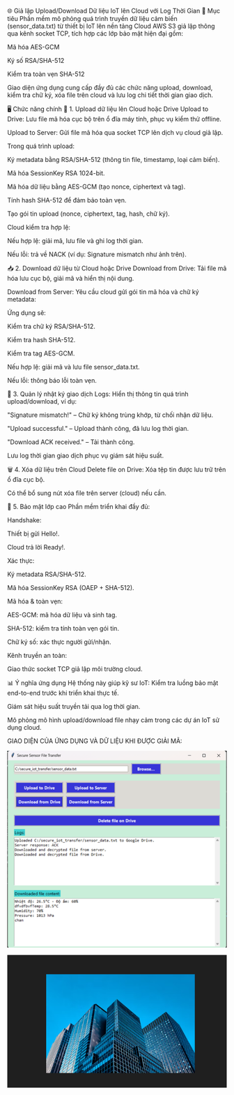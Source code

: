 🌐 Giả lập Upload/Download Dữ liệu IoT lên Cloud với Log Thời Gian
🎯 Mục tiêu
Phần mềm mô phỏng quá trình truyền dữ liệu cảm biến (sensor_data.txt) từ thiết bị IoT lên nền tảng Cloud AWS S3 giả lập thông qua kênh socket TCP, tích hợp các lớp bảo mật hiện đại gồm:

Mã hóa AES-GCM

Ký số RSA/SHA-512

Kiểm tra toàn vẹn SHA-512

Giao diện ứng dụng cung cấp đầy đủ các chức năng upload, download, kiểm tra chữ ký, xóa file trên cloud và lưu log chi tiết thời gian giao dịch.

🖥️ Chức năng chính
📂 1. Upload dữ liệu lên Cloud hoặc Drive
Upload to Drive: Lưu file mã hóa cục bộ trên ổ đĩa máy tính, phục vụ kiểm thử offline.

Upload to Server: Gửi file mã hóa qua socket TCP lên dịch vụ cloud giả lập.

Trong quá trình upload:

Ký metadata bằng RSA/SHA-512 (thông tin file, timestamp, loại cảm biến).

Mã hóa SessionKey RSA 1024-bit.

Mã hóa dữ liệu bằng AES-GCM (tạo nonce, ciphertext và tag).

Tính hash SHA-512 để đảm bảo toàn vẹn.

Tạo gói tin upload (nonce, ciphertext, tag, hash, chữ ký).

Cloud kiểm tra hợp lệ:

Nếu hợp lệ: giải mã, lưu file và ghi log thời gian.

Nếu lỗi: trả về NACK (ví dụ: Signature mismatch như ảnh trên).

📥 2. Download dữ liệu từ Cloud hoặc Drive
Download from Drive: Tải file mã hóa lưu cục bộ, giải mã và hiển thị nội dung.

Download from Server: Yêu cầu cloud gửi gói tin mã hóa và chữ ký metadata:

Ứng dụng sẽ:

Kiểm tra chữ ký RSA/SHA-512.

Kiểm tra hash SHA-512.

Kiểm tra tag AES-GCM.

Nếu hợp lệ: giải mã và lưu file sensor_data.txt.

Nếu lỗi: thông báo lỗi toàn vẹn.

📝 3. Quản lý nhật ký giao dịch
Logs: Hiển thị thông tin quá trình upload/download, ví dụ:

"Signature mismatch!" – Chữ ký không trùng khớp, từ chối nhận dữ liệu.

"Upload successful." – Upload thành công, đã lưu log thời gian.

"Download ACK received." – Tải thành công.

Lưu log thời gian giao dịch phục vụ giám sát hiệu suất.

🗑️ 4. Xóa dữ liệu trên Cloud
Delete file on Drive: Xóa tệp tin được lưu trữ trên ổ đĩa cục bộ.

Có thể bổ sung nút xóa file trên server (cloud) nếu cần.

🔑 5. Bảo mật lớp cao
Phần mềm triển khai đầy đủ:

Handshake:

Thiết bị gửi Hello!.

Cloud trả lời Ready!.

Xác thực:

Ký metadata RSA/SHA-512.

Mã hóa SessionKey RSA (OAEP + SHA-512).

Mã hóa & toàn vẹn:

AES-GCM: mã hóa dữ liệu và sinh tag.

SHA-512: kiểm tra tính toàn vẹn gói tin.

Chữ ký số: xác thực người gửi/nhận.

Kênh truyền an toàn:

Giao thức socket TCP giả lập môi trường cloud.

📊 Ý nghĩa ứng dụng
Hệ thống này giúp kỹ sư IoT:
Kiểm tra luồng bảo mật end-to-end trước khi triển khai thực tế.

Giám sát hiệu suất truyền tải qua log thời gian.

Mô phỏng mô hình upload/download file nhạy cảm trong các dự án IoT sử dụng cloud.


GIAO DIỆN CỦA ỨNG DỤNG VÀ DỮ LIỆU KHI ĐƯỢC GIẢI MÃ:

![Giao diện ứng dụng](https://github.com/nhucccc/BTLN/blob/main/up1.png)


![Dữ liệu ảnh khi được giải mã](https://github.com/nhucccc/BTLN/blob/main/up2.png)
